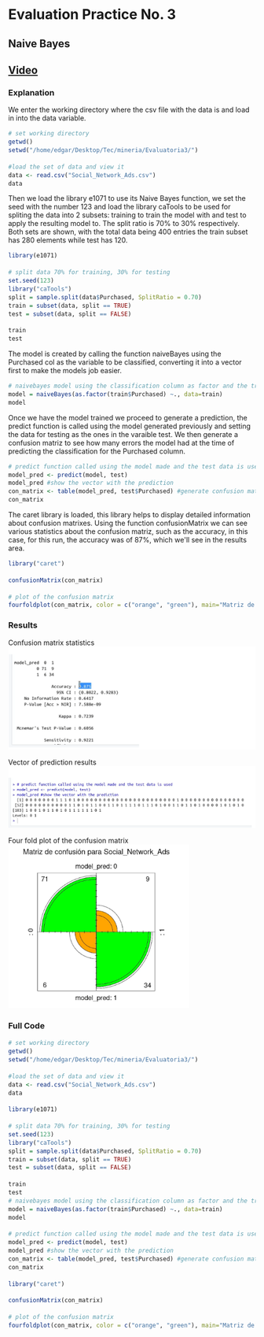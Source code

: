 # Evaluation Practice No. 3
## Naive Bayes

## [Video](https://youtu.be/JXaromZGqXw)

### Explanation

We enter the working directory where the csv file with the data is and load in into the data variable.
```r
# set working directory
getwd()
setwd("/home/edgar/Desktop/Tec/mineria/Evaluatoria3/")

#load the set of data and view it
data <- read.csv("Social_Network_Ads.csv")
data
```

Then we load the library e1071 to use its Naive Bayes function, we set the seed with the number 123 and load the library caTools to be used for spliting the data into 2 subsets: training to train the model with and test to apply the resulting model to. The split ratio is 70% to 30% respectively. Both sets are shown, with the total data being 400 entries the train subset has 280 elements while test has 120.

```r
library(e1071)

# split data 70% for training, 30% for testing
set.seed(123)
library("caTools")
split = sample.split(data$Purchased, SplitRatio = 0.70)
train = subset(data, split == TRUE)
test = subset(data, split == FALSE)

train
test
```

The model is created by calling the function naiveBayes using the Purchased col as the variable to be classified, converting it into a vector first to make the models job easier.

```r
# naivebayes model using the classification column as factor and the train data as source
model = naiveBayes(as.factor(train$Purchased) ~., data=train)
model
```

Once we have the model trained we proceed to generate a prediction, the predict function is called using the model generated previously and setting the data for testing as the ones in the varaible test. We then generate a confusion matriz to see how many errors the model had at the time of predicting the classification for the Purchased column.

```r
# predict function called using the model made and the test data is used
model_pred <- predict(model, test)
model_pred #show the vector with the prediction
con_matrix <- table(model_pred, test$Purchased) #generate confusion matrix
con_matrix
```

The caret library is loaded, this library helps to display detailed information about confusion matrixes. Using the function confusionMatrix we can see various statistics about the confusion matriz, such as the accuracy, in this case, for this run, the accuracy was of 87%, which we'll see in the results area.

```r
library("caret")

confusionMatrix(con_matrix)

# plot of the confusion matrix
fourfoldplot(con_matrix, color = c("orange", "green"), main="Matriz de confusión para Social_Network_Ads")
```

### Results

Confusion matrix statistics
![](https://github.com/rolandoarellano69/DataMining/blob/Unit3/Evaluation/Evaluation3/img/statistics_cm.png)

Vector of prediction results
![](https://github.com/rolandoarellano69/DataMining/blob/Unit3/Evaluation/Evaluation3/img/vector_results.png)

Four fold plot of the confusion matrix
![](https://github.com/rolandoarellano69/DataMining/blob/Unit3/Evaluation/Evaluation3/img/matrix_confusion.png)

### Full Code
```r
# set working directory
getwd()
setwd("/home/edgar/Desktop/Tec/mineria/Evaluatoria3/")

#load the set of data and view it
data <- read.csv("Social_Network_Ads.csv")
data

library(e1071)

# split data 70% for training, 30% for testing
set.seed(123)
library("caTools")
split = sample.split(data$Purchased, SplitRatio = 0.70)
train = subset(data, split == TRUE)
test = subset(data, split == FALSE)

train
test
# naivebayes model using the classification column as factor and the train data as source
model = naiveBayes(as.factor(train$Purchased) ~., data=train)
model

# predict function called using the model made and the test data is used
model_pred <- predict(model, test)
model_pred #show the vector with the prediction
con_matrix <- table(model_pred, test$Purchased) #generate confusion matrix
con_matrix

library("caret")

confusionMatrix(con_matrix)

# plot of the confusion matrix
fourfoldplot(con_matrix, color = c("orange", "green"), main="Matriz de confusión para Social_Network_Ads")
```
